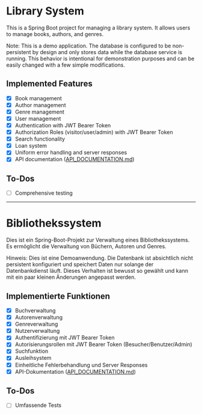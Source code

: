 # Library System

This is a Spring Boot project for managing a library system. It allows users to manage books, authors, and genres.

Note: This is a demo application. The database is configured to be non-persistent by design and only stores data while the database service is running.
This behavior is intentional for demonstration purposes and can be easily changed with a few simple modifications.

## Implemented Features

- [x] Book management
- [x] Author management
- [x] Genre management
- [x] User management
- [x] Authentication with JWT Bearer Token
- [x] Authorization Roles (visitor/user/admin) with JWT Bearer Token
- [x] Search functionality
- [x] Loan system
- [x] Uniform error handling and server responses
- [x] API documentation ([API_DOCUMENTATION.md](API_DOCUMENTATION.md))

## To-Dos

- [ ] Comprehensive testing

---

# Bibliothekssystem

Dies ist ein Spring-Boot-Projekt zur Verwaltung eines Bibliothekssystems. Es ermöglicht die Verwaltung von Büchern, Autoren und Genres.

Hinweis: Dies ist eine Demoanwendung. Die Datenbank ist absichtlich nicht persistent konfiguriert und speichert Daten nur solange der Datenbankdienst läuft.
Dieses Verhalten ist bewusst so gewählt und kann mit ein paar kleinen Änderungen angepasst werden.

## Implementierte Funktionen

- [x] Buchverwaltung 
- [x] Autorenverwaltung
- [x] Genreverwaltung
- [x] Nutzerverwaltung 
- [x] Authentifizierung mit JWT Bearer Token
- [x] Autorisierungsrollen mit JWT Bearer Token (Besucher/Benutzer/Admin)
- [x] Suchfunktion
- [x] Ausleihsystem
- [x] Einheitliche Fehlerbehandlung und Server Responses
- [x] API-Dokumentation ([API_DOCUMENTATION.md](API_DOCUMENTATION.md))

## To-Dos

- [ ] Umfassende Tests
